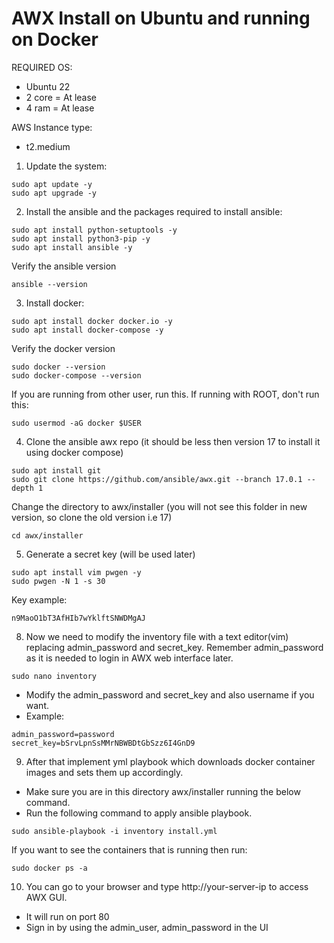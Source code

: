 # AWX Install on Ubuntu and running on Docker
REQUIRED OS:
  - Ubuntu 22
  - 2 core = At lease
  - 4 ram = At lease

AWS Instance type:
  - t2.medium

1. Update the system:
```
sudo apt update -y
sudo apt upgrade -y
```

2. Install the ansible and the packages required to install ansible:
```
sudo apt install python-setuptools -y
sudo apt install python3-pip -y
sudo apt install ansible -y
```

Verify the ansible version
```
ansible --version
```

3. Install docker:
```
sudo apt install docker docker.io -y
sudo apt install docker-compose -y
```

Verify the docker version
```
sudo docker --version
sudo docker-compose --version
```

If you are running from other user, run this. If running with ROOT, don't run this:
```
sudo usermod -aG docker $USER
```

4. Clone the ansible awx repo (it should be less then version 17 to install it using docker compose)
```
sudo apt install git 
sudo git clone https://github.com/ansible/awx.git --branch 17.0.1 --depth 1
```

Change the directory to awx/installer (you will not see this folder in new version, so clone the old version i.e 17)
```
cd awx/installer
```

5. Generate a secret key (will be used later)
```
sudo apt install vim pwgen -y
sudo pwgen -N 1 -s 30
```

Key example:
```
n9MaoO1bT3AfHIb7wYklftSNWDMgAJ
```

8. Now we need to modify the inventory file with a text editor(vim) replacing admin_password and secret_key. Remember admin_password as it is needed to login in AWX web interface later. 
```
sudo nano inventory
```

- Modify the admin_password and secret_key and also username if you want. 
- Example:
```
admin_password=password
secret_key=bSrvLpnSsMMrNBWBDtGbSzz6I4GnD9
```

9. After that implement yml playbook which downloads docker container images and sets them up accordingly.
- Make sure you are in this directory awx/installer running the below command.
- Run the following command to apply ansible playbook.
```
sudo ansible-playbook -i inventory install.yml
```

If you want to see the containers that is running then run:
```
sudo docker ps -a
```
10. You can go to your browser and type http://your-server-ip to access AWX GUI. 
- It will run on port 80
- Sign in by using the admin_user, admin_password in the UI


